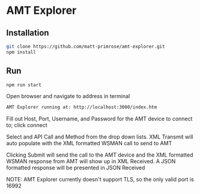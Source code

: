 # AMT Explorer

## Installation
```bash
git clone https://github.com/matt-primrose/amt-explorer.git
npm install
```

## Run
```bash
npm run start
```

Open browser and navigate to address in terminal

```bash
AMT Explorer running at: http://localhost:3000/index.htm
```

Fill out Host, Port, Username, and Password for the AMT device to connect to; click connect

Select and API Call and Method from the drop down lists.  XML Transmit will auto populate with the XML formatted WSMAN call to send to AMT

Clicking Submit will send the call to the AMT device and the XML formatted WSMAN response from AMT will show up in XML Received.  A JSON formatted response will be presented in JSON Received

NOTE: AMT Explorer currently doesn't support TLS, so the only valid port is 16992